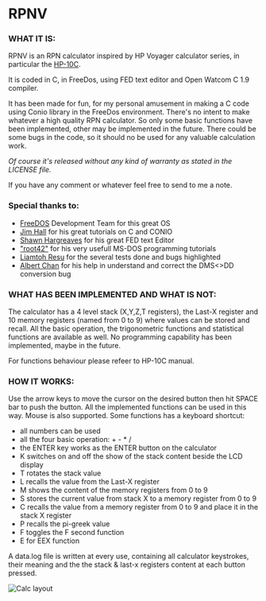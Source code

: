 # RPNV

### WHAT IT IS:

RPNV is an RPN calculator inspired by HP Voyager calculator series, in particular the [HP-10C](https://www.hpmuseum.org/hp10c.htm).

It is coded in C, in FreeDos, using FED text editor and Open Watcom C 1.9 compiler.

It has been made for fun, for my personal amusement in making a C code using Conio library in the FreeDos environment. 
There's no intent to make whatever a high quality RPN calculator. So only some basic functions have been implemented, other may be implemented in the future.
There could be some bugs in the code, so it should no be used for any valuable calculation work. 

_Of course it's released without any kind of warranty as stated in the LICENSE file._

If you have any comment or whatever feel free to send to me a note.

### Special thanks to: 
- [FreeDOS](https://freedos.org/) Development Team for this great OS
- [Jim Hall](https://freedos.org/jhall/) for his great tutorials on C and CONIO
- [Shawn Hargreaves](https://shawnhargreaves.com/fed/) for his great FED text Editor
- ["root42"](https://www.youtube.com/@root42) for his very usefull MS-DOS programming tutorials
- [Liamtoh Resu](https://www.hpmuseum.org/forum/user-13332.html) for the several tests done and bugs highlighted
- [Albert Chan](https://www.hpmuseum.org/forum/user-9024.html) for his help in understand and correct the DMS<>DD conversion bug

### WHAT HAS BEEN IMPLEMENTED AND WHAT IS NOT:

The calculator has a 4 level stack (X,Y,Z,T registers), the Last-X register and 10 memory registers (named from 0 to 9) where values can be stored and recall. All the basic operation, the trigonometric functions and statistical functions are available as well. No programming capability has been implemented, maybe in the future.

For functions behaviour please refeer to HP-10C manual.

### HOW IT WORKS:

Use the arrow keys to move the cursor on the desired button then hit SPACE bar to push the button. All the implemented functions can be used in this way. Mouse is also supported. Some functions has a keyboard shortcut:
- all numbers can be used
- all the four basic operation: + - * /
- the ENTER key works as the ENTER button on the calculator
- K switches on and off the show of the stack content beside the LCD display
- T rotates the stack value
- L recalls the value from the Last-X register
- M shows the content of the memory registers from 0 to 9
- S stores the current value from stack X to a memory register from 0 to 9
- C recalls the value from a memory register from 0 to 9 and place it in the stack X register
- P recalls the pi-greek value
- F toggles the F second function
- E for EEX function

A data.log file is written at every use, containing all calculator keystrokes, their meaning and the the stack & last-x registers content at each button pressed.

![Calc layout](https://github.com/user-attachments/assets/05ecbbef-787c-4fd0-afc1-cd8879086e32)
